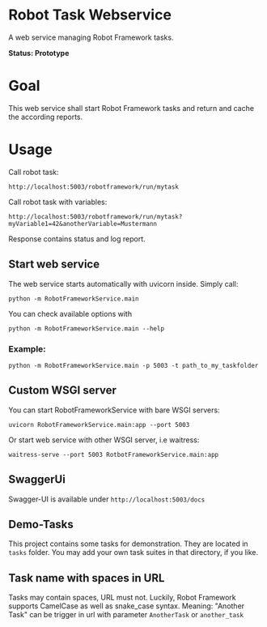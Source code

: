 # Robot Task Webservice

A web service managing Robot Framework tasks.

**Status: Prototype**

# Goal

This web service shall start Robot Framework tasks and return and cache the according reports.

# Usage
Call robot task:

    http://localhost:5003/robotframework/run/mytask

Call robot task with variables:

    http://localhost:5003/robotframework/run/mytask?myVariable1=42&anotherVariable=Mustermann

Response contains status and log report.


## Start web service

The web service starts automatically with uvicorn inside. Simply call:

    python -m RobotFrameworkService.main

You can check available options with

    python -m RobotFrameworkService.main --help

### Example:

    python -m RobotFrameworkService.main -p 5003 -t path_to_my_taskfolder

## Custom WSGI server

You can start RobotFrameworkService with bare WSGI servers:
    
    uvicorn RobotFrameworkService.main:app --port 5003

Or start web service with other WSGI server, i.e waitress:

    waitress-serve --port 5003 RotbotFrameworkService.main:app

## SwaggerUi
Swagger-UI is available under `http://localhost:5003/docs`


## Demo-Tasks

This project contains some tasks for demonstration. They are located in ``tasks`` folder. You may add
your own task suites in that directory, if you like.

## Task name with spaces in URL

Tasks may contain spaces, URL must not. Luckily, Robot Framework supports CamelCase as well as snake_case syntax.
Meaning: "Another Task" can be trigger in url with parameter `AnotherTask` or ``another_task``

